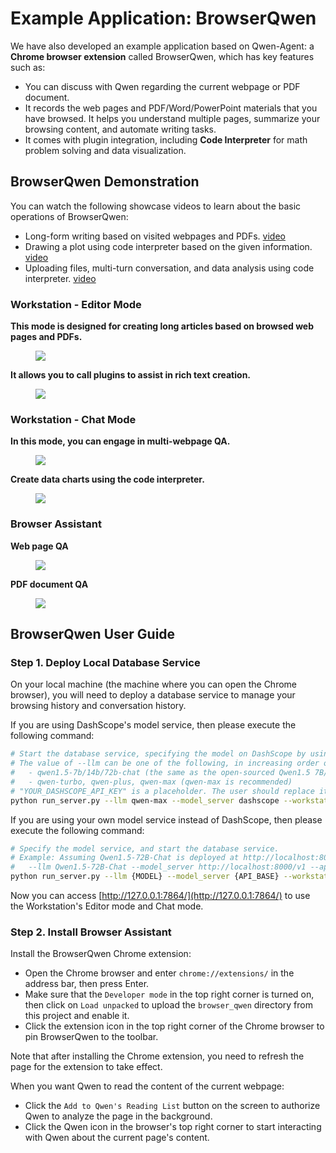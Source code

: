 <!---
Copyright 2023 The Qwen team, Alibaba Group. All rights reserved.

Licensed under the Apache License, Version 2.0 (the "License");
you may not use this file except in compliance with the License.
You may obtain a copy of the License at

   http://www.apache.org/licenses/LICENSE-2.0

Unless required by applicable law or agreed to in writing, software
distributed under the License is distributed on an "AS IS" BASIS,
WITHOUT WARRANTIES OR CONDITIONS OF ANY KIND, either express or implied.
See the License for the specific language governing permissions and
limitations under the License.
-->

# Example Application: BrowserQwen

We have also developed an example application based on Qwen-Agent: a **Chrome browser extension** called BrowserQwen,
which has key features such as:

- You can discuss with Qwen regarding the current webpage or PDF document.
- It records the web pages and PDF/Word/PowerPoint materials that you have browsed. It helps you understand multiple
  pages, summarize your browsing content, and automate writing tasks.
- It comes with plugin integration, including **Code Interpreter** for math problem solving and data visualization.

## BrowserQwen Demonstration

You can watch the following showcase videos to learn about the basic operations of BrowserQwen:

- Long-form writing based on visited webpages and
  PDFs. [video](https://qianwen-res.oss-cn-beijing.aliyuncs.com/assets/qwen_agent/showcase_write_article_based_on_webpages_and_pdfs.mp4)
- Drawing a plot using code interpreter based on the given
  information. [video](https://qianwen-res.oss-cn-beijing.aliyuncs.com/assets/qwen_agent/showcase_chat_with_docs_and_code_interpreter.mp4)
- Uploading files, multi-turn conversation, and data analysis using code
  interpreter. [video](https://qianwen-res.oss-cn-beijing.aliyuncs.com/assets/qwen_agent/showcase_code_interpreter_multi_turn_chat.mp4)

### Workstation - Editor Mode

**This mode is designed for creating long articles based on browsed web pages and PDFs.**

<figure>
    <img src="assets/screenshot-writing.png">
</figure>

**It allows you to call plugins to assist in rich text creation.**

<figure>
    <img src="assets/screenshot-editor-movie.png">
</figure>

### Workstation - Chat Mode

**In this mode, you can engage in multi-webpage QA.**

<figure >
    <img src="assets/screenshot-multi-web-qa.png">
</figure>

**Create data charts using the code interpreter.**

<figure>
    <img src="assets/screenshot-ci.png">
</figure>

### Browser Assistant

**Web page QA**

<figure>
    <img src="assets/screenshot-web-qa.png">
</figure>

**PDF document QA**

<figure>
    <img src="assets/screenshot-pdf-qa.png">
</figure>

## BrowserQwen User Guide

### Step 1. Deploy Local Database Service

On your local machine (the machine where you can open the Chrome browser), you will need to deploy a database service to
manage your browsing history and conversation history.

If you are using DashScope's model service, then please execute the following command:

```bash
# Start the database service, specifying the model on DashScope by using the --llm flag.
# The value of --llm can be one of the following, in increasing order of resource consumption:
#   - qwen1.5-7b/14b/72b-chat (the same as the open-sourced Qwen1.5 7B/14B/72B Chat model)
#   - qwen-turbo, qwen-plus, qwen-max (qwen-max is recommended)
# "YOUR_DASHSCOPE_API_KEY" is a placeholder. The user should replace it with their actual key.
python run_server.py --llm qwen-max --model_server dashscope --workstation_port 7864 --api_key YOUR_DASHSCOPE_API_KEY
```

If you are using your own model service instead of DashScope, then please execute the following command:

```bash
# Specify the model service, and start the database service.
# Example: Assuming Qwen1.5-72B-Chat is deployed at http://localhost:8000/v1 using vLLM, you can specify the model service as:
#   --llm Qwen1.5-72B-Chat --model_server http://localhost:8000/v1 --api_key EMPTY
python run_server.py --llm {MODEL} --model_server {API_BASE} --workstation_port 7864 --api_key {API_KEY}
```

Now you can access [http://127.0.0.1:7864/](http://127.0.0.1:7864/) to use the Workstation's Editor mode and Chat mode.

### Step 2. Install Browser Assistant

Install the BrowserQwen Chrome extension:

- Open the Chrome browser and enter `chrome://extensions/` in the address bar, then press Enter.
- Make sure that the `Developer mode` in the top right corner is turned on, then click on `Load unpacked` to upload
  the `browser_qwen` directory from this project and enable it.
- Click the extension icon in the top right corner of the Chrome browser to pin BrowserQwen to the toolbar.

Note that after installing the Chrome extension, you need to refresh the page for the extension to take effect.

When you want Qwen to read the content of the current webpage:

- Click the `Add to Qwen's Reading List` button on the screen to authorize Qwen to analyze the page in the background.
- Click the Qwen icon in the browser's top right corner to start interacting with Qwen about the current page's content.
